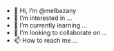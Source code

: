 - 👋 Hi, I’m @melbazany
- 👀 I’m interested in ...
- 🌱 I’m currently learning ...
- 💞️ I’m looking to collaborate on ...
- 📫 How to reach me ...

<!---
melbazany/melbazany is a ✨ special ✨ repository because its `README.md` (this file) appears on your GitHub profile.
You can click the Preview link to take a look at your changes.
--->
